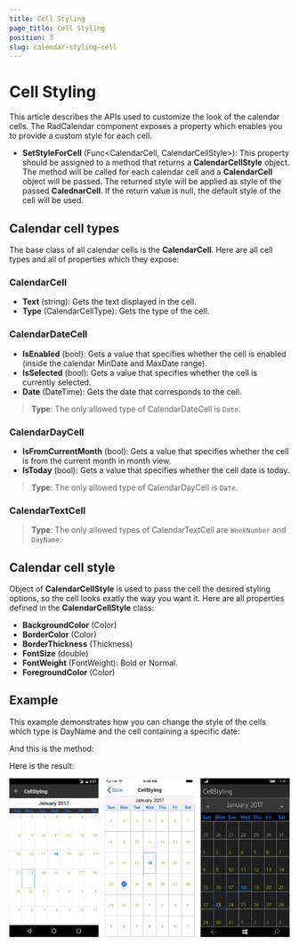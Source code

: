 ```yaml
---
title: Cell Styling
page_title: Cell Styling
position: 3
slug: calendar-styling-cell
---
```


# Cell Styling
 
This article describes the APIs used to customize the look of the calendar cells. The RadCalendar component exposes a property which enables you to provide a custom style for each cell.

- **SetStyleForCell** (Func&lt;CalendarCell, CalendarCellStyle&gt;): This property should be assigned to a method that returns a **CalendarCellStyle** object. The method will be called for each calendar cell and a **CalendarCell** object will be passed. The returned style will be applied as style of the passed **CalednarCell**. If the return value is null, the default style of the cell will be used.

## Calendar cell types

The base class of all calendar cells is the **CalendarCell**. Here are all cell types and all of properties which they expose:

### CalendarCell

- **Text** (string): Gets the text displayed in the cell.
- **Type** (CalendarCellType): Gets the type of the cell.

### CalendarDateCell

- **IsEnabled** (bool): Gets a value that specifies whether the cell is enabled (inside the calendar MinDate and MaxDate range).
- **IsSelected** (bool): Gets a value that specifies whether the cell is currently selected.
- **Date** (DateTime): Gets the date that corresponds to the cell.

>**Type**: The only allowed type of CalendarDateCell is `Date`.

### CalendarDayCell

- **IsFromCurrentMonth** (bool): Gets a value that specifies whether the cell is from the current month in month view.
- **IsToday** (bool): Gets a value that specifies whether the cell date is today.

>**Type**: The only allowed type of CalendarDayCell is `Date`.

### CalendarTextCell

>**Type**: The only allowed types of CalendarTextCell are `WeekNumber` and `DayName`.

## Calendar cell style

Object of **CalendarCellStyle** is used to pass the cell the desired styling options, so the cell looks exatly the way you want it. Here are all properties defined in the **CalendarCellStyle** class:

 - **BackgroundColor** (Color)
 - **BorderColor** (Color)
 - **BorderThickness** (Thickness)
 - **FontSize** (double)
 - **FontWeight** (FontWeight): Bold or Normal.
 - **ForegroundColor** (Color)

## Example

This example demonstrates how you can change the style of the cells which type is DayName and the cell containing a specific date:

<snippet id='calendar-features-cellstyling-setstyleforcell'/>

And this is the method:

<snippet id='calendar-features-cellstyling-evaluatecellstyle'/>

Here is the result:

![Cell Styling](images/calendar-cell-styling.png "Cell styling example")
